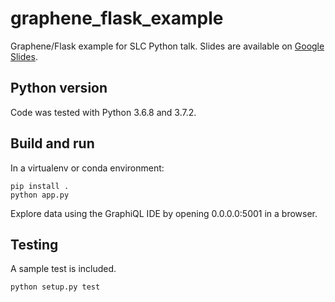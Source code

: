 # graphene_flask_example
Graphene/Flask example for SLC Python talk. Slides are available on [Google Slides](https://docs.google.com/presentation/d/1kHHAsFk-U-JQQmj7f32HE9FTnsJJECo9cmOxyCTdnB8/edit?usp=sharing).

## Python version

Code was tested with Python 3.6.8 and 3.7.2.

## Build and run

In a virtualenv or conda environment:

```
pip install .
python app.py
```

Explore data using the GraphiQL IDE by opening 0.0.0.0:5001 in a browser.

## Testing

A sample test is included.

```
python setup.py test
```

